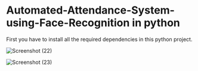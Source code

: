 # Automated-Attendance-System-using-Face-Recognition in python

First you have to install all the required dependencies in this python project.



![Screenshot (22)](https://user-images.githubusercontent.com/37483598/86475550-868c2e80-bd62-11ea-8035-b37b5c7675c6.png)





![Screenshot (23)](https://user-images.githubusercontent.com/37483598/86475633-ade2fb80-bd62-11ea-8669-8f0c844c10f1.png)



